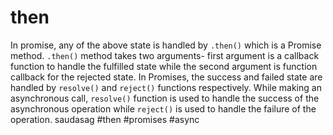 # then

In promise, any of the above state is handled by `.then()` which is a Promise method. `.then()` method takes two arguments- first argument is a callback function to handle the fulfilled state while the second argument is function callback for the rejected state. In Promises, the success and failed state are handled by `resolve()` and `reject()` functions respectively. While making an asynchronous call, `resolve()` function is used to handle the success of the asynchronous operation while `reject()` is used to handle the failure of the operation.
saudasag
\#then #promises #async
